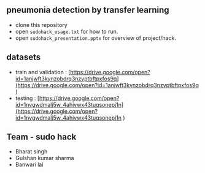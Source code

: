 ## pneumonia detection by transfer learning
- clone this repository
- open ```sudohack_usage.txt``` for how to run.
- open ```sudohack_presentation.pptx``` for overview of project/hack.

## datasets 
- train and validation : [https://drive.google.com/open?id=1anjwft3kynzobdrq3nzvptbftpxfos9q](https://drive.google.com/open?id=1anjwft3kynzobdrq3nzvptbftpxfos9q
)
- testing : [https://drive.google.com/open?id=1nvgwdmalj5w_4ahivwx43tuqsonepj1n](https://drive.google.com/open?id=1nvgwdmalj5w_4ahivwx43tuqsonepj1n
)

## Team - sudo hack
- Bharat singh
- Gulshan kumar sharma
- Banwari lal
